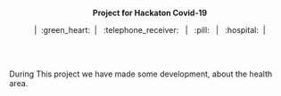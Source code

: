  <p align="center" style="strong"><b>Project for Hackaton Covid-19</b></p>
     <p align="center">&nbsp;&nbsp;|&nbsp;&nbsp;:green_heart:&nbsp;&nbsp;|&nbsp;&nbsp;
      :telephone_receiver: &nbsp;&nbsp;|&nbsp;&nbsp;
      :pill: &nbsp;&nbsp;|&nbsp;&nbsp;
      :hospital:&nbsp;&nbsp;|&nbsp;&nbsp;
</p>
<br />
<br />
<p>During This project we have made some development, about the health area. </p>



